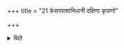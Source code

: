 +++
title = "21 केसरपाशाभिधानी दक्षिणा कृपाणो"

+++

<details><summary>थिते</summary>

केसरपाशाभिधानी दक्षिणा । कृपाणो वालाभिवीतः शबलो वा २१
</details>
